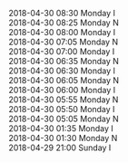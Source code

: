 2018-04-30 08:30 Monday  I  
2018-04-30 08:25 Monday  N  
2018-04-30 08:00 Monday  I  
2018-04-30 07:05 Monday  N  
2018-04-30 07:00 Monday  I  
2018-04-30 06:35 Monday  N  
2018-04-30 06:30 Monday  I  
2018-04-30 06:05 Monday  N  
2018-04-30 06:00 Monday  I  
2018-04-30 05:55 Monday  N  
2018-04-30 05:50 Monday  I  
2018-04-30 05:05 Monday  N  
2018-04-30 01:35 Monday  I  
2018-04-30 01:30 Monday  N  
2018-04-29 21:00 Sunday  I  

